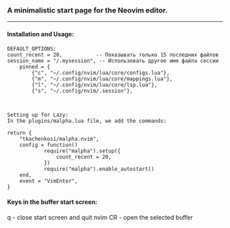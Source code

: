 ### A minimalistic start page for the Neovim editor.
---
#### Installation and Usage:
```
DEFAULT_OPTIONS:
count_recent = 20,           -- Показывать только 15 последних файлов
session_name = "/.mysession", -- Использовать другое имя файла сессии
	pinned = {
		{"c", "~/.config/nvim/lua/core/configs.lua"},
		{"m", "~/.config/nvim/lua/core/mappings.lua"},
		{"l", "~/.config/nvim/lua/core/lsp.lua"},
		{"s", "~/.config/nvim/.session"},



Setting up for Lazy:
In the plugins/malpha.lua file, we add the commands:

return {
	"tkachenkosi/malpha.nvim",
	config = function()
			require("malpha").setup({
				count_recent = 20,
			})
			require("malpha").enable_autostart()
	end,
	event = "VimEnter",
}
```
#### Keys in the buffer start screen:
q      - close start screen and quit nvim
CR     - open the selected buffer
